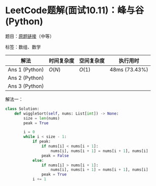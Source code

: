 # LeetCode题解(面试10.11)：峰与谷(Python)

题目：[原题链接](https://leetcode-cn.com/problems/peaks-and-valleys-lcci/)（中等）

标签：数组、数学

| 解法           | 时间复杂度 | 空间复杂度 | 执行用时      |
| -------------- | ---------- | ---------- | ------------- |
| Ans 1 (Python) | $O(N)$     | $O(1)$     | 48ms (73.43%) |
| Ans 2 (Python) |            |            |               |
| Ans 3 (Python) |            |            |               |

解法一：

```python
class Solution:
    def wiggleSort(self, nums: List[int]) -> None:
        size = len(nums)
        peak = True

        i = 0
        while i < size - 1:
            if peak:
                if nums[i] < nums[i + 1]:
                    nums[i], nums[i + 1] = nums[i + 1], nums[i]
                peak = False
            else:
                if nums[i] > nums[i + 1]:
                    nums[i], nums[i + 1] = nums[i + 1], nums[i]
                peak = True
            i += 1
```
